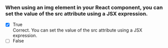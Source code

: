 ### When using an img element in your React component, you can set the value of the src attribute using a JSX expression.

- [x] True <br>
      Correct. You can set the value of the src attribute using a JSX expression.
- [ ] False
